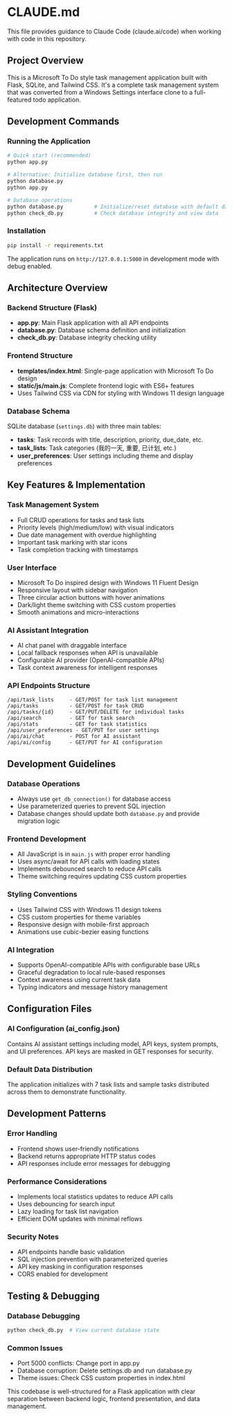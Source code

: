 # CLAUDE.md

This file provides guidance to Claude Code (claude.ai/code) when working with code in this repository.

## Project Overview

This is a Microsoft To Do style task management application built with Flask, SQLite, and Tailwind CSS. It's a complete task management system that was converted from a Windows Settings interface clone to a full-featured todo application.

## Development Commands

### Running the Application
```bash
# Quick start (recommended)
python app.py

# Alternative: Initialize database first, then run
python database.py
python app.py

# Database operations
python database.py          # Initialize/reset database with default data
python check_db.py          # Check database integrity and view data
```

### Installation
```bash
pip install -r requirements.txt
```

The application runs on `http://127.0.0.1:5000` in development mode with debug enabled.

## Architecture Overview

### Backend Structure (Flask)
- **app.py**: Main Flask application with all API endpoints
- **database.py**: Database schema definition and initialization
- **check_db.py**: Database integrity checking utility

### Frontend Structure
- **templates/index.html**: Single-page application with Microsoft To Do design
- **static/js/main.js**: Complete frontend logic with ES6+ features
- Uses Tailwind CSS via CDN for styling with Windows 11 design language

### Database Schema
SQLite database (`settings.db`) with three main tables:
- **tasks**: Task records with title, description, priority, due_date, etc.
- **task_lists**: Task categories (我的一天, 重要, 已计划, etc.)
- **user_preferences**: User settings including theme and display preferences

## Key Features & Implementation

### Task Management System
- Full CRUD operations for tasks and task lists
- Priority levels (high/medium/low) with visual indicators
- Due date management with overdue highlighting
- Important task marking with star icons
- Task completion tracking with timestamps

### User Interface
- Microsoft To Do inspired design with Windows 11 Fluent Design
- Responsive layout with sidebar navigation
- Three circular action buttons with hover animations
- Dark/light theme switching with CSS custom properties
- Smooth animations and micro-interactions

### AI Assistant Integration
- AI chat panel with draggable interface
- Local fallback responses when API is unavailable
- Configurable AI provider (OpenAI-compatible APIs)
- Task context awareness for intelligent responses

### API Endpoints Structure
```
/api/task_lists     - GET/POST for task list management
/api/tasks          - GET/POST for task CRUD
/api/tasks/{id}     - GET/PUT/DELETE for individual tasks
/api/search         - GET for task search
/api/stats          - GET for task statistics
/api/user_preferences - GET/PUT for user settings
/api/ai/chat        - POST for AI assistant
/api/ai/config      - GET/PUT for AI configuration
```

## Development Guidelines

### Database Operations
- Always use `get_db_connection()` for database access
- Use parameterized queries to prevent SQL injection
- Database changes should update both `database.py` and provide migration logic

### Frontend Development
- All JavaScript is in `main.js` with proper error handling
- Uses async/await for API calls with loading states
- Implements debounced search to reduce API calls
- Theme switching requires updating CSS custom properties

### Styling Conventions
- Uses Tailwind CSS with Windows 11 design tokens
- CSS custom properties for theme variables
- Responsive design with mobile-first approach
- Animations use cubic-bezier easing functions

### AI Integration
- Supports OpenAI-compatible APIs with configurable base URLs
- Graceful degradation to local rule-based responses
- Context awareness using current task data
- Typing indicators and message history management

## Configuration Files

### AI Configuration (ai_config.json)
Contains AI assistant settings including model, API keys, system prompts, and UI preferences. API keys are masked in GET responses for security.

### Default Data Distribution
The application initializes with 7 task lists and sample tasks distributed across them to demonstrate functionality.

## Development Patterns

### Error Handling
- Frontend shows user-friendly notifications
- Backend returns appropriate HTTP status codes
- API responses include error messages for debugging

### Performance Considerations
- Implements local statistics updates to reduce API calls
- Uses debouncing for search input
- Lazy loading for task list navigation
- Efficient DOM updates with minimal reflows

### Security Notes
- API endpoints handle basic validation
- SQL injection prevention with parameterized queries
- API key masking in configuration responses
- CORS enabled for development

## Testing & Debugging

### Database Debugging
```bash
python check_db.py  # View current database state
```

### Common Issues
- Port 5000 conflicts: Change port in app.py
- Database corruption: Delete settings.db and run database.py
- Theme issues: Check CSS custom properties in index.html

This codebase is well-structured for a Flask application with clear separation between backend logic, frontend presentation, and data management.